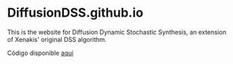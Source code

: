 # DiffusionDSS.github.io

This is the website for Diffusion Dynamic Stochastic Synthesis, an extension of Xenakis' original DSS algorithm.

Código disponible [aquí](https://github.com/DiffusionDSS/DDSS)
